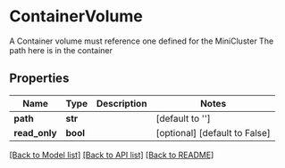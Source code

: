 # ContainerVolume

A Container volume must reference one defined for the MiniCluster The path here is in the container

## Properties
Name | Type | Description | Notes
------------ | ------------- | ------------- | -------------
**path** | **str** |  | [default to '']
**read_only** | **bool** |  | [optional] [default to False]

[[Back to Model list]](../README.md#documentation-for-models) [[Back to API list]](../README.md#documentation-for-api-endpoints) [[Back to README]](../README.md)
